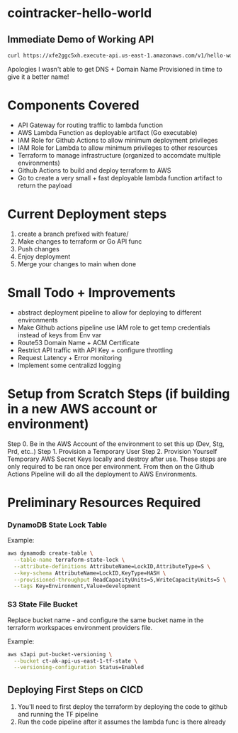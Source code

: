 # cointracker-hello-world

## Immediate Demo of Working API
```bash
curl https://xfe2ggc5xh.execute-api.us-east-1.amazonaws.com/v1/hello-world
```

Apologies I wasn't able to get DNS + Domain Name Provisioned in time to give it a better name!

# Components Covered

- API Gateway for routing traffic to lambda function
- AWS Lambda Function as deployable artifact (Go executable)
- IAM Role for Github Actions to allow minimum deployment privileges
- IAM Role for Lambda to allow minimum privileges to other resources
- Terraform to manage infrastructure (organized to accomdate multiple environments)
- Github Actions to build and deploy terraform to AWS
- Go to create a very small + fast deployable lambda function artifact to return the payload



# Current Deployment steps
1. create a branch prefixed with feature/
2. Make changes to terraform or Go API func
3. Push changes
4. Enjoy deployment
5. Merge your changes to main when done


# Small Todo + Improvements
- abstract deployment pipeline to allow for deploying to different environments
- Make Github actions pipeline use IAM role to get temp credentials instead of keys from Env var
- Route53 Domain Name + ACM Certificate
- Restrict API traffic with API Key + configure throttling
- Request Latency + Error monitoring
- Implement some centralizd logging


# Setup from Scratch Steps (if building in a new AWS account or environment)

Step 0. Be in the AWS Account of the environment to set this up (Dev, Stg, Prd, etc..)
Step 1. Provision a Temporary User
Step 2. Provision Yourself Temporary AWS Secret Keys locally and destroy after use. 
These steps are only required to be ran once per environment. From then on the Github Actions
Pipeline will do all the deployment to AWS Environments.

# Preliminary Resources Required

### DynamoDB State Lock Table

Example:
```bash
aws dynamodb create-table \
  --table-name terraform-state-lock \
  --attribute-definitions AttributeName=LockID,AttributeType=S \
  --key-schema AttributeName=LockID,KeyType=HASH \
  --provisioned-throughput ReadCapacityUnits=5,WriteCapacityUnits=5 \
  --tags Key=Environment,Value=development
```

### S3 State File Bucket
Replace bucket name - and configure the same bucket name in the terraform workspaces environment providers file.

Example:
```bash
aws s3api put-bucket-versioning \
  --bucket ct-ak-api-us-east-1-tf-state \
  --versioning-configuration Status=Enabled
```

## Deploying First Steps on CICD
1. You'll need to first deploy the terraform by deploying the code to github and running the TF pipeline
2. Run the code pipeline after it assumes the lambda func is there already


